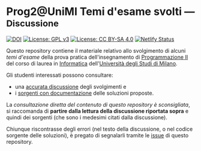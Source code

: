 # Prog2@UniMI Temi d'esame svolti — <span style="font-size:smaller">Discussione</span>

[![DOI](https://zenodo.org/badge/413484675.svg)](https://zenodo.org/badge/latestdoi/413484675)
[![License: GPL v3](https://img.shields.io/badge/License-GPL%20v3-blue.svg)](http://www.gnu.org/licenses/gpl-3.0)
[![License: CC BY-SA 4.0](https://img.shields.io/badge/License-CC%20BY--SA%204.0-blue.svg)](http://creativecommons.org/licenses/by-sa/4.0/)
[![Netlify Status](https://api.netlify.com/api/v1/badges/513ae578-1d90-42f7-a941-d04f456c8881/deploy-status)](https://app.netlify.com/sites/prog2unimi-temi-svolti/deploys)

Questo repository contiene il materiale relativo allo svolgimento di alcuni
*temi d'esame* della prova pratica dell'insegnamento di [Programmazione
II](https://prog2.di.unimi.it/) del corso di laurea in
[Informatica](https://informatica.cdl.unimi.it/it) dell'[Università degli Studi
di Milano](http://www.unimi.it/).

Gli studenti interessati possono consultare:

- una [accurata discussione](https://prog2unimi-temi-svolti.netlify.app/) degli svolgimenti e
- i [sorgenti con documentazione](https://github.com/prog2-unimi/temi-svolti) delle soluzioni proposte.

La *consultazione diretta del contenuto di questo repository è sconsigliata*, si
raccomanda di **partire dalla lettura della discussione riportata sopra** e quindi
dei sorgenti (che sono i medesimi citati dalla discussione).

Chiunque riscontrasse degli errori (nel testo della discussione, o nel codice
sorgente delle soluzioni), è pregato di segnalarli tramite le
[issue](https://github.com/prog2-unimi/temi-svoti-discussione/issues) di questo
repository.